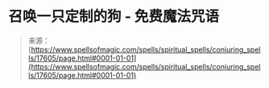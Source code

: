 <!--yml

分类：未分类

日期：2024年06月12日 18:58:49

-->

# 召唤一只定制的狗 - 免费魔法咒语

> 来源：[https://www.spellsofmagic.com/spells/spiritual_spells/conjuring_spells/17605/page.html#0001-01-01](https://www.spellsofmagic.com/spells/spiritual_spells/conjuring_spells/17605/page.html#0001-01-01)
